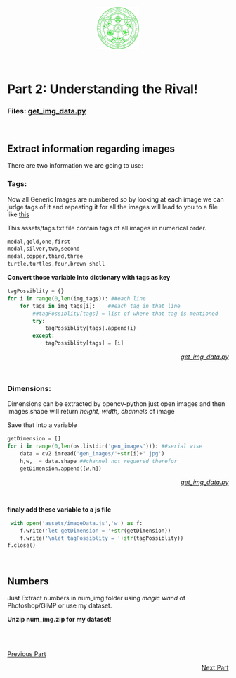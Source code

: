 <p align="center">
    <img src="./assets/fav-96.png">
</p><br>

# Part 2: Understanding the Rival!

### Files: [get_img_data.py](get_img_data.py)

<br>

## Extract information regarding images

There are two information we are going to use:

### Tags:

Now all Generic Images are numbered so by looking at each image we can judge tags of it and repeating it for all the images will lead to you to a file like [this](./assets/tags.txt)

This assets/tags.txt file contain tags of all images in numerical order.

```markdown
medal,gold,one,first
medal,silver,two,second
medal,copper,third,three
turtle,turtles,four,brown shell
```

**Convert those variable into dictionary with tags as key**

```python
tagPossiblity = {}
for i in range(0,len(img_tags)): ##each line
    for tags in img_tags[i]:	##each tag in that line
        ##tagPossiblity[tags] = list of where that tag is mentioned
        try:
            tagPossiblity[tags].append(i)
        except:
            tagPossiblity[tags] = [i]
```

[<p align='right'><i> get_img_data.py</i></p>](get_img_data.py)

<br>

### Dimensions:

Dimensions can be extracted by opencv-python just open images and then images.shape will return *height, width, channels* of image

Save that into a variable

```python
getDimension = []
for i in range(0,len(os.listdir('gen_images'))): ##serial wise
    data = cv2.imread('gen_images/'+str(i)+'.jpg')
    h,w,_ = data.shape ##channel not requered therefor _
    getDimension.append([w,h])
```

[<p align='right'><i> get_img_data.py</i></p>](get_img_data.py)

<br>

**finaly add these variable to a js file**

```python
 with open('assets/imageData.js','w') as f:
    f.write('let getDimension = '+str(getDimension))
    f.write('\nlet tagPossiblity = '+str(tagPossiblity))
f.close()
```

<br>

## Numbers

Just Extract numbers in num_img folder using *magic wand* of Photoshop/GIMP or use my dataset.

**Unzip num_img.zip for my dataset**!

<br>

<br>

[Previous Part](./docs/part1.md)
[<p align='right'>Next Part</p>](./docs/part2.md)
